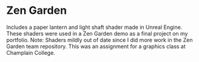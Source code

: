 # Zen Garden
Includes a paper lantern and light shaft shader made in Unreal Engine. These shaders were used in a Zen Garden demo as a final project on my portfolio. Note: Shaders mildly out of date since I did more work in the Zen Garden team repository.
This was an assignment for a graphics class at Champlain College.
